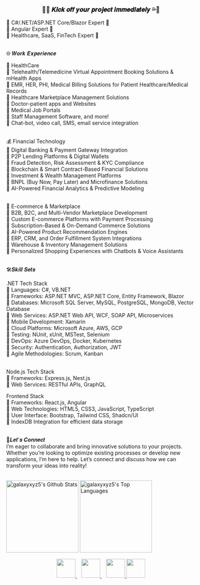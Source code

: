 <!--
**galaxy51959/galaxy51959** is a ✨ _special_ ✨ repository because its `README.md` (this file) appears on your GitHub profile.

Here are some ideas to get you started:

- 🔭 I’m currently working on ...
- 🌱 I’m currently learning ...
- 👯 I’m looking to collaborate on ...
- 🤔 I’m looking for help with ...
- 💬 Ask me about ...
- 📫 How to reach me: ...
- 😄 Pronouns: ...
- ⚡ Fun fact: ...
-->
<h3 align="center">
  🚀💦 𝑲𝒊𝒄𝒌 𝒐𝒇𝒇 𝒚𝒐𝒖𝒓 𝒑𝒓𝒐𝒋𝒆𝒄𝒕 𝒊𝒎𝒎𝒆𝒅𝒊𝒂𝒕𝒆𝒍𝒚 💦🚀
</h3>

<p>
  🌟 C#/.NET/ASP.NET Core/Blazor Expert 🌟 <br />
  🌟 Angular Expert 🌟 <br />
  🌟 Healthcare, SaaS, FinTech Expert 🌟 <br />
  
  <br />
  
  🌐 𝑾𝒐𝒓𝒌 𝑬𝒙𝒑𝒆𝒓𝒊𝒆𝒏𝒄𝒆 <br />
  
  🏥 HealthCare <br />
  💨 Telehealth/Telemedicine Virtual Appointment Booking Solutions & mHealth Apps <br />
  💨 EMR, HER, PHI, Medical Billing Solutions for Patient Healthcare/Medical Records <br />
  💨 Healthcare Marketplace Management Solutions <br />
  💨 Doctor-patient apps and Websites <br />
  💨 Medical Job Portals <br />
  💨 Staff Management Software, and more! <br />
  💨 Chat-bot, video call, SMS, email service integration <br /> <br />
  
  💰 Financial Technology <br />
  💨 Digital Banking & Payment Gateway Integration <br />
  💨 P2P Lending Platforms & Digital Wallets <br />
  💨 Fraud Detection, Risk Assessment & KYC Compliance <br />
  💨 Blockchain & Smart Contract-Based Financial Solutions <br />
  💨 Investment & Wealth Management Platforms <br />
  💨 BNPL (Buy Now, Pay Later) and Microfinance Solutions <br />
  💨 AI-Powered Financial Analytics & Predictive Modeling <br /> <br />
  
  🛒 E-commerce & Marketplace <br />
  💨 B2B, B2C, and Multi-Vendor Marketplace Development <br />
  💨 Custom E-commerce Platforms with Payment Processing <br />
  💨 Subscription-Based & On-Demand Commerce Solutions <br />
  💨 AI-Powered Product Recommendation Engines <br />
  💨 ERP, CRM, and Order Fulfillment System Integrations <br />
  💨 Warehouse & Inventory Management Solutions <br />
  💨 Personalized Shopping Experiences with Chatbots & Voice Assistants <br /> <br />
  
  🛠𝑺𝒌𝒊𝒍𝒍 𝑺𝒆𝒕𝒔 <br />
  
  .NET Tech Stack <br />
  💨 Languages: C#, VB.NET <br />
  💨 Frameworks: ASP.NET MVC, ASP.NET Core, Entity Framework, Blazor <br />
  💨 Databases: Microsoft SQL Server, MySQL, PostgreSQL, MongoDB, Vector Database <br />
  💨 Web Services: ASP.NET Web API, WCF, SOAP API, Microservices <br />
  💨 Mobile Development: Xamarin <br />
  💨 Cloud Platforms: Microsoft Azure, AWS, GCP <br />
  💨 Testing: NUnit, xUnit, MSTest, Selenium <br />
  💨 DevOps: Azure DevOps, Docker, Kubernetes <br />
  💨 Security: Authentication, Authorization, JWT <br />
  💨 Agile Methodologies: Scrum, Kanban <br /> <br />
  
  Node.js Tech Stack <br />
  💨 Frameworks: Express.js, Nest.js <br />
  💨 Web Services: RESTful APIs, GraphQL <br />
  
  Frontend Stack <br />
  💨 Frameworks: React.js, Angular <br />
  💨 Web Technologies: HTML5, CSS3, JavaScript, TypeScript <br />
  💨 User Interface: Bootstrap, Tailwind CSS, Shadcn/UI <br />
  💨 IndexDB Integration for efficient data storage <br /> <br />
  
  💬𝑳𝒆𝒕'𝒔 𝑪𝒐𝒏𝒏𝒆𝒄𝒕 <br />
  I’m eager to collaborate and bring innovative solutions to your projects. Whether you’re looking to optimize existing processes or develop new applications, I’m here to help. Let’s connect and discuss how we can transform your ideas into reality!
</p>

<br />
<a href="https://github.com/galaxyxyz5"><img alt="galaxyxyz5's Github Stats" src="https://github-readme-stats.vercel.app/api?username=galaxyxyz5&show_icons=true&theme=react&hide_border=true&bg_color=1F222E&title_color=F85D7F&icon_color=F8D866" height="192px"/></a>
<a href="https://github.com/galaxyxyz5"><img alt="galaxyxyz5's Top Languages" src="https://github-readme-stats.vercel.app/api/top-langs/?username=galaxyxyz5&langs_count=8&layout=compact&theme=react&hide_border=true&bg_color=1F222E&title_color=F85D7F&icon_color=F8D866" height="192px"/></a>
<br />

<p align="center">
  <a href="mailto:secretdragon51959@gmail.com" target="_blank">
    <img src="https://img.icons8.com/fluency/2x/gmail-new.png" width="50"/>
  </a>&nbsp;&nbsp;
  <a href="https://join.skype.com/invite/wzKYgJcvbUec" target="_blank">
    <img src="https://img.icons8.com/color/2x/skype.png" width="50"/>
  </a>&nbsp;&nbsp;
  <a href="https://teams.live.com/l/invite/FEAJlxRiGkym1pWgAE" target="_blank">
    <img src="https://img.icons8.com/color/2x/microsoft-teams.png" width="50"/>
  </a>
  <a href="https://t.me/quartzworld" target="_blank">
    <img src="https://img.icons8.com/color/2x/telegram-app.png" width="50"/>
  </a>
</p>
